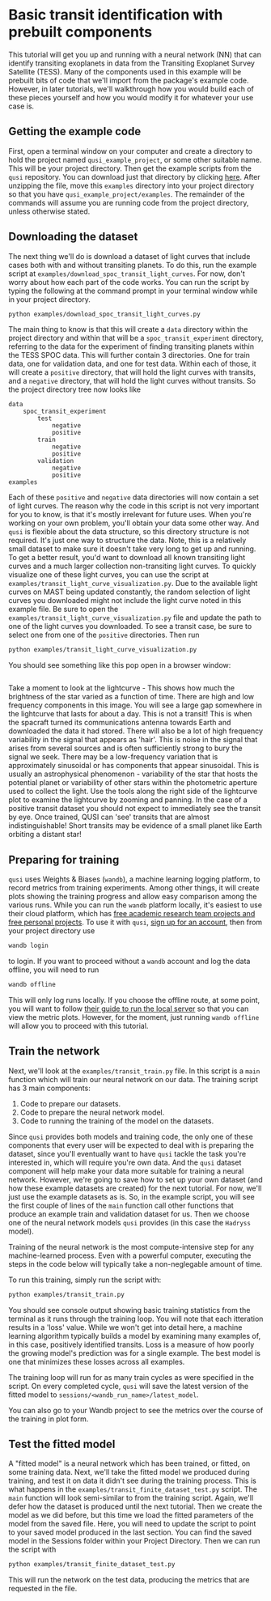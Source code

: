 # Basic transit identification with prebuilt components

This tutorial will get you up and running with a neural network (NN) that can identify transiting exoplanets in data from the Transiting Exoplanet Survey Satellite (TESS). Many of the components used in this example will be prebuilt bits of code that we'll import from the package's example code. However, in later tutorials, we'll walkthrough how you would build each of these pieces yourself and how you would modify it for whatever your use case is.

## Getting the example code

First, open a terminal window on your computer and create a directory to hold the project named `qusi_example_project`, or some other suitable name. This will be your project directory. Then get the example scripts from the `qusi` repository. You can download just that directory by clicking [here](https://download-directory.github.io/?url=https%3A%2F%2Fgithub.com%2Fgolmschenk%2Fqusi%2Ftree%2Fmain%2Fexamples). After unzipping the file, move this `examples` directory into your project directory so that you have `qusi_example_project/examples`. The remainder of the commands will assume you are running code from the project directory, unless otherwise stated.

## Downloading the dataset

The next thing we'll do is download a dataset of light curves that include cases both with and without transiting planets. To do this, run the example script at `examples/download_spoc_transit_light_curves`. For now, don't worry about how each part of the code works. You can run the script by typing the following at the command prompt in your terminal window while in your project directory.

```sh
python examples/download_spoc_transit_light_curves.py
```

The main thing to know is that this will create a `data` directory within the project directory and within that will be a `spoc_transit_experiment` directory, referring to the data for the experiment of finding transiting planets within the TESS SPOC data. This will further contain 3 directories. One for train data, one for validation data, and one for test data. Within each of those, it will create a `positive` directory, that will hold the light curves with transits, and a `negative` directory, that will hold the light curves without transits. So the project directory tree now looks like

```
data
    spoc_transit_experiment
        test
            negative
            positive
        train
            negative
            positive
        validation
            negative
            positive
examples
```

Each of these `positive` and `negative` data directories will now contain a set of light curves. The reason why the code in this script is not very important for you to know, is that it's mostly irrelevant for future uses. When you're working on your own problem, you'll obtain your data some other way. And `qusi` is flexible about the data structure, so this directory structure is not required. It's just one way to structure the data. Note, this is a relatively small dataset to make sure it doesn't take very long to get up and running. To get a better result, you'd want to download all known transiting light curves and a much larger collection non-transiting light curves. To quickly visualize one of these light curves, you can use the script at `examples/transit_light_curve_visualization.py`. Due to the available light curves on MAST being updated constantly, the random selection of light curves you downloaded might not include the light curve noted in this example file. Be sure to open the `examples/transit_light_curve_visualization.py` file and update the path to one of the light curves you downloaded. To see a transit case, be sure to select one from one of the `positive` directories. Then run

```sh
python examples/transit_light_curve_visualization.py
```

You should see something like this pop open in a browser window:

```{image} light_curve_example.png
```

Take a moment to look at the lightcurve - This shows how much the brightness of the star varied as a function of time. There are high and low frequency components in this image. You will see a large gap somewhere in the lightcurve that lasts for about a day. This is not a transit! This is when the spacraft turned its communications antenna towards Earth and downloaded the data it had stored. There will also be a lot of high frequency variability in the signal that appears as 'hair'. This is noise in the signal that arises from several sources and is often sufficiently strong to bury the signal we seek. There may be a low-frequency variation that is approximately sinusoidal or has components that appear sinusoidal. This is usually an astrophysical phenomenon - variability of the star that hosts the potential planet or variability of other stars within the photometric aperture used to collect the light. Use the tools along the right side of the lightcurve plot to examine the lightcurve by zooming and panning.  In the case of a positive transit dataset you should not expect to immediately see the transit by eye. Once trained, QUSI can 'see' transits that are almost indistinguishable! Short transits may be evidence of a small planet like Earth orbiting a distant star! 

## Preparing for training

`qusi` uses Weights & Biases (`wandb`), a machine learning logging platform, to record metrics from training experiments. Among other things, it will create plots showing the training progress and allow easy comparison among the various runs. While you can run the `wandb` platform locally, it's easiest to use their cloud platform, which has [free academic research team projects and free personal projects](https://wandb.ai/site/pricing). To use it with `qusi`, [sign up for an account](https://wandb.ai/site), then from your project directory use

```sh
wandb login
```

to login. If you want to proceed without a `wandb` account and log the data offline, you will need to run

```sh
wandb offline
```

This will only log runs locally. If you choose the offline route, at some point, you will want to follow [their guide to run the local server](https://docs.wandb.ai/guides/hosting/how-to-guides/basic-setup) so that you can view the metric plots. However, for the moment, just running `wandb offline` will allow you to proceed with this tutorial.

## Train the network

Next, we'll look at the `examples/transit_train.py` file. In this script is a `main` function which will train our neural network on our data. The training script has 3 main components:

1. Code to prepare our datasets.
2. Code to prepare the neural network model.
3. Code to running the training of the model on the datasets.

Since `qusi` provides both models and training code, the only one of these components that every user will be expected to deal with is preparing the dataset, since you'll eventually want to have `qusi` tackle the task you're interested in, which will require you're own data. And the `qusi` dataset component will help make your data more suitable for training a neural network. However, we're going to save how to set up your own dataset (and how these example datasets are created) for the next tutorial. For now, we'll just use the example datasets as is. So, in the example script, you will see the first couple of lines of the `main` function call other functions that produce an example train and validation dataset for us. Then we choose one of the neural network models `qusi` provides (in this case the `Hadryss` model). 

Training of the neural network is the most compute-intensive step for any machine-learned process. Even with a powerful computer, executing the steps in the code below will typically take a non-neglegable amount of time.

To run this training, simply run the script with:

```sh
python examples/transit_train.py
```

You should see console output showing basic training statistics from the terminal as it runs through the training loop. You will note that each itteration results in a 'loss' value. While we won't get into detail here, a machine learning algorithm typically builds a model by examining many examples of, in this case, positively identified transits. Loss is a measure of how poorly the growing model's prediction was for a single example. The best model is one that minimizes these losses across all examples. 

The training loop will run for as many train cycles as were specified in the script. On every completed cycle, `qusi` will save the latest version of the fitted model to `sessions/<wandb_run_name>/latest_model`.

You can also go to your Wandb project to see the metrics over the course of the training in plot form.

## Test the fitted model

A "fitted model" is a neural network which has been trained, or fitted, on some training data. Next, we'll take the fitted model we produced during training, and test it on data it didn't see during the training process. This is what happens in the `examples/transit_finite_dataset_test.py` script. The `main` function will look semi-similar to from the training script. Again, we'll defer how the dataset is produced until the next tutorial. Then we create the model as we did before, but this time we load the fitted parameters of the model from the saved file. Here, you will need to update the script to point to your saved model produced in the last section. You can find the saved model in the Sessions folder within your Project Directory. Then we can run the script with

```sh
python examples/transit_finite_dataset_test.py
```

This will run the network on the test data, producing the metrics that are requested in the file.
